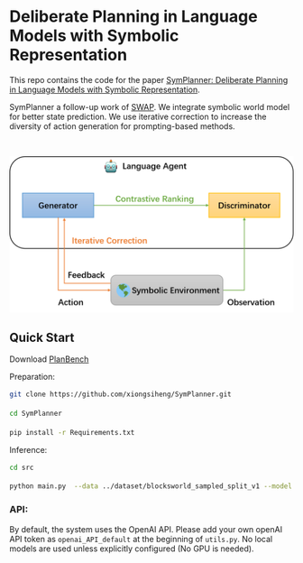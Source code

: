 # Deliberate Planning in Language Models with Symbolic Representation

This repo contains the code for the paper [SymPlanner: Deliberate Planning in Language Models with Symbolic Representation](https://arxiv.org/pdf/2505.01479).

SymPlanner a follow-up work of [SWAP](https://github.com/xiongsiheng/SWAP). We integrate symbolic world model for better state prediction. We use iterative correction to increase the diversity of action generation for prompting-based methods.


<br>
<p align="center">
  <img src='misc/Framework.png' width=550>
</p>

## Quick Start

Download [PlanBench](https://github.com/karthikv792/LLMs-Planning)

Preparation:
```sh
git clone https://github.com/xiongsiheng/SymPlanner.git

cd SymPlanner

pip install -r Requirements.txt
```


Inference:
```sh
cd src

python main.py  --data ../dataset/blocksworld_sampled_split_v1 --model gpt-4.1 --output_dir ../results/test_blocksworld_gpt_4.1_sym --max_steps 32 --num_rollouts 32  --num_generations 3 --group_size 3 --beam_width 3 --cmp_per_opt 1 --enable_symbolic --iterative_correction --contrastive_ranking --visualize --batch_process

```

### API:
By default, the system uses the OpenAI API. Please add your own openAI API token as `openai_API_default` at the beginning of `utils.py`. No local models are used unless explicitly configured (No GPU is needed).
